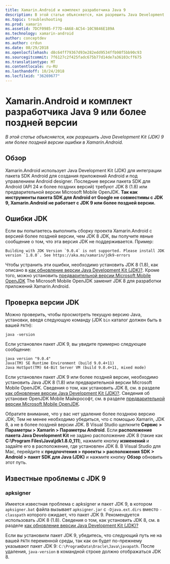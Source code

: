 ```yaml
---
title: Xamarin.Android и комплект разработчика Java 9
description: В этой статье объясняется, как разрешить Java Development Kit (JDK) 9 или более поздней версии ошибки в Xamarin.Android.
ms.topic: troubleshooting
ms.prod: xamarin
ms.assetid: 7DCF0985-F77D-4A68-AC54-10C9846E189A
ms.technology: xamarin-android
author: conceptdev
ms.author: crdun
ms.date: 08/29/2018
ms.openlocfilehash: d8c64ff79367d93e282edd9534ffb98f5bb90c93
ms.sourcegitcommit: 7f6127c2f425fadc675b77d14de7a36103cff675
ms.translationtype: MT
ms.contentlocale: ru-RU
ms.lasthandoff: 10/24/2018
ms.locfileid: "36269677"
---
```

# <a name="xamarinandroid-and-java-development-kit-9-or-later"></a>Xamarin.Android и комплект разработчика Java 9 или более поздней версии

_В этой статье объясняется, как разрешить Java Development Kit (JDK) 9 или более поздней версии ошибки в Xamarin.Android._


## <a name="overview"></a>Обзор

Xamarin.Android использует Java Development Kit (JDK) для интеграции пакета SDK Android для создания приложений Android и под управлением Android designer. Последние версии пакета SDK для Android (API 24 и более поздних версий) требуют JDK 8 (1.8) или предварительной версии Microsoft Mobile OpenJDK. **Так как инструменты пакета SDK для Android от Google не совместимы с JDK 9, Xamarin.Android не работает с JDK 9 или более поздней версии.**

## <a name="jdk-errors"></a>Ошибки JDK

Если вы попытаетесь выполнить сборку проекта Xamarin.Android с версией более поздней версии, чем JDK 8 JDK, вы получите явные сообщение о том, что эта версия JDK не поддерживается. Пример:

```shell
Building with JDK Version `9.0.4` is not supported. Please install JDK version `1.8.0`. See https://aka.ms/xamarin/jdk9-errors  
```

Чтобы устранить эти ошибки, необходимо установить JDK 8 (1.8), как описано в [как обновление версии Java Development Kit (JDK)?](~/android/troubleshooting/questions/update-jdk.md).
Кроме того, можно установить [предварительной версии Microsoft Mobile OpenJDK](~/android/get-started/installation/openjdk.md) The Microsoft Mobile OpenJDK заменит JDK 8 для разработки приложений Xamarin.Android.


## <a name="checking-the-jdk-version"></a>Проверка версии JDK

Можно проверить, чтобы просмотреть текущую версию Java, установки, введя следующую команду (JDK `bin` каталог должен быть в вашей `PATH`):

```shell
java -version
```

Если установлен пакет JDK 9, вы увидите примерно следующее сообщение:

```shell
java version "9.0.4"
Java(TM) SE Runtime Environment (build 9.0.4+11)
Java HotSpot(TM) 64-Bit Server VM (build 9.0.4+11, mixed mode)
```

Если установлен пакет JDK 9 или более поздней версии, необходимо установить Java JDK 8 (1.8) или предварительной версии Microsoft Mobile OpenJDK. Сведения о том, как установить JDK 8, см. в разделе [как обновление версии Java Development Kit (JDK)?](~/android/troubleshooting/questions/update-jdk.md). Сведения об установке OpenJDK Mobile Майкрософт, см. в разделе [предварительной версии Microsoft Mobile OpenJDK](~/android/get-started/installation/openjdk.md).

Обратите внимание, что у вас нет удаление более позднюю версию JDK; Тем не менее необходимо убедиться, что с помощью Xamarin, JDK 8, а не в более поздней версии JDK. В Visual Studio щелкните **Сервис > Параметры > Xamarin > Параметры Android**. Если **расположение пакета Java Development Kit** не задано расположение JDK 8 (такие как **C:\\Program Files\\Java\\jdk1.8.0_111**), нажмите кнопку **изменений**  и задайте его в расположение, где установлен JDK 8. В Visual Studio для Mac, перейдите к **предпочтения > проекты > расположения SDK > Android > пакет SDK для Java (JDK)** и нажмите кнопку **Обзор** обновить этот путь.

## <a name="known-issues-with-jdk-9"></a>Известные проблемы с JDK 9

### <a name="apksigner"></a>apksigner

Имеется известная проблема с apksigner и пакет JDK 9, в котором `apksigner.bat` файла вызывает `apksigner.jar` с `-Djava.ext.dirs` вместо `-classpath` которого ожидает, что пакет JDK 9. Рекомендуется использовать JDK 8 (1.8). Сведения о том, как установить JDK 8, см. в разделе [как обновление версии Java Development Kit (JDK)?](~/android/troubleshooting/questions/update-jdk.md)

Если вы установили пакет JDK 9, убедитесь, что следующий путь не на вашей `PATH` переменной среды, так как он будет по-прежнему указывают пакет JDK 9: `C:\ProgramData\Oracle\Java\javapath`. После удаления, `java-version` в командной строке должно отображаться JDK 8.
